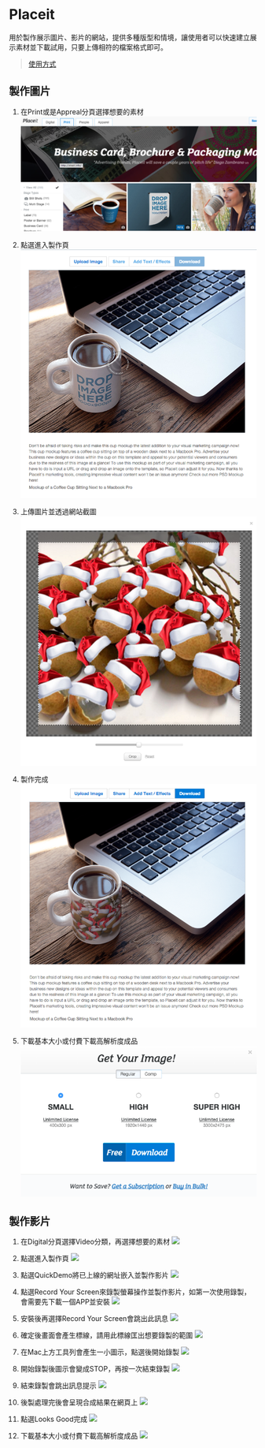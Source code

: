 # Placeit

用於製作展示圖片、影片的網站，提供多種版型和情境，讓使用者可以快速建立展示素材並下載試用，只要上傳相符的檔案格式即可。

> [使用方式](#使用方式)

## 製作圖片

1. 在Print或是Appreal分頁選擇想要的素材
![](../../assets/placeit/pic_1.png)

2. 點選進入製作頁
![](../../assets/placeit/pic_2.png)

3. 上傳圖片並透過網站截圖
![](../../assets/placeit/pic_3.png)

4. 製作完成
![](../../assets/placeit/pic_4.png)

5. 下載基本大小或付費下載高解析度成品
![](../../assets/placeit/pic_5.png)


## 製作影片

1. 在Digital分頁選擇Video分類，再選擇想要的素材
![](../../placeit/video_1.png)

2. 點選進入製作頁
![](../../placeit/video_2.png)

3. 點選QuickDemo將已上線的網址嵌入並製作影片
![](../../placeit/video_3.png)

4. 點選Record Your Screen來錄製螢幕操作並製作影片，如第一次使用錄製，會需要先下載一個APP並安裝
![](../../placeit/video_4.png)

5. 安裝後再選擇Record Your Screen會跳出此訊息
![](../../placeit/video_5.png)

6. 確定後畫面會產生標線，請用此標線匡出想要錄製的範圍
![](../../placeit/video_6.png)

7. 在Mac上方工具列會產生一小圖示，點選後開始錄製
![](../../placeit/video_7.png)

8. 開始錄製後圖示會變成STOP，再按一次結束錄製 
![](../../placeit/video_8.png)

9. 結束錄製會跳出訊息提示
![](../../placeit/video_9.png)

10. 後製處理完後會呈現合成結果在網頁上
![](../../placeit/video_10.png)

11. 點選Looks Good完成
![](../../placeit/video_11.png)

12. 下載基本大小或付費下載高解析度成品
![](../../placeit/video_12.png)
